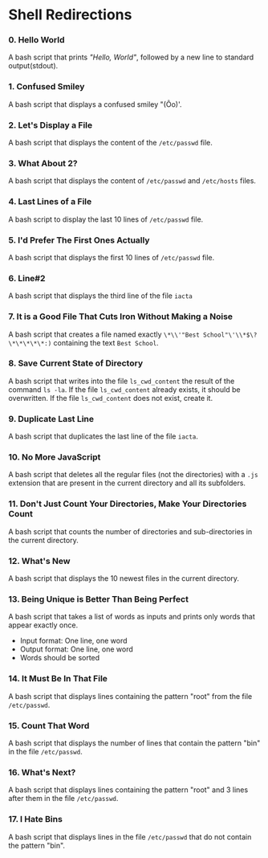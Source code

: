 # Shell Redirections

### 0. Hello World
A bash script that prints *"Hello, World"*, followed by a new line to standard output(stdout).

### 1. Confused Smiley
A bash script that displays a confused smiley "(Ôo)'.

### 2. Let's Display a File
A bash script that displays the content of the `/etc/passwd` file.

### 3. What About 2?
A bash script that displays the content of `/etc/passwd` and `/etc/hosts` files.

### 4. Last Lines of a File
A bash script to display the last 10 lines of `/etc/passwd` file.

### 5. I'd Prefer The First Ones Actually
A bash script that displays the first 10 lines of `/etc/passwd` file.

### 6. Line#2
A bash script that displays the third line of the file `iacta`

### 7. It is a Good File That Cuts Iron Without Making a Noise
A bash script that creates a file named exactly `\*\\'"Best School"\'\\*$\?\*\*\*\*\*:)` containing the text `Best School`.

### 8. Save Current State of Directory
A bash script that writes into the file `ls_cwd_content` the result of the command `ls -la`. If the file `ls_cwd_content` already exists, it should be overwritten. If the file `ls_cwd_content` does not exist, create it.

### 9. Duplicate Last Line
A bash script that duplicates the last line of the file `iacta`.

### 10. No More JavaScript
A bash script that deletes all the regular files (not the directories) with a `.js` extension that are present in the current directory and all its subfolders.

### 11. Don't Just Count Your Directories, Make Your Directories Count
A bash script that counts the number of directories and sub-directories in the current directory.

### 12. What's New
A bash script that displays the 10 newest files in the current directory.

### 13. Being Unique is Better Than Being Perfect
A bash script that takes a list of words as inputs and prints only words that appear exactly once.
- Input format: One line, one word
- Output format: One line, one word
- Words should be sorted 

### 14. It Must Be In That File
A bash script that displays lines containing the pattern "root" from the file `/etc/passwd`.

### 15. Count That Word
A bash script that displays the number of lines that contain the pattern "bin" in the file `/etc/passwd`.

### 16. What's Next?
A bash script that displays lines containing the pattern "root" and 3 lines after them in the file `/etc/passwd`.

### 17. I Hate Bins
A bash script that displays lines in the file `/etc/passwd` that do not contain the pattern "bin".
